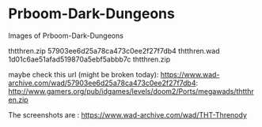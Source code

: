 # Prboom-Dark-Dungeons
Images of Prboom-Dark-Dungeons 


thtthren.zip
57903ee6d25a78ca473c0ee2f27f7db4  thtthren.wad
1d01c6ae51afad519870a5ebf5abbb7c  thtthren.zip

maybe check this url (might be broken today): https://www.wad-archive.com/wad/57903ee6d25a78ca473c0ee2f27f7db4:
http://www.gamers.org/pub/idgames/levels/doom2/Ports/megawads/thtthren.zip

The screenshots are : https://www.wad-archive.com/wad/THT-Threnody

